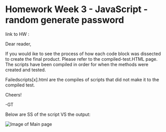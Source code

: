 # Homework Week 3 - JavaScript - random generate password 

link to HW : 

Dear reader,

If you would ike to see the process of how each code block was dissected to create the final product. Please refer to the compiled-test.HTML page. The scripts have been compiled in order for when the methods were created and tested.

Failedscripts[x].html are the compiles of scripts that did not make it to the compiled test. 

Cheers!

-GT

Below are SS of the script VS the output:

![Image of Main page](https://github.com/einobaka/hw03-js-pwgenerator-gt/blob/master/Assets/hw03-passwordGen-working.png)